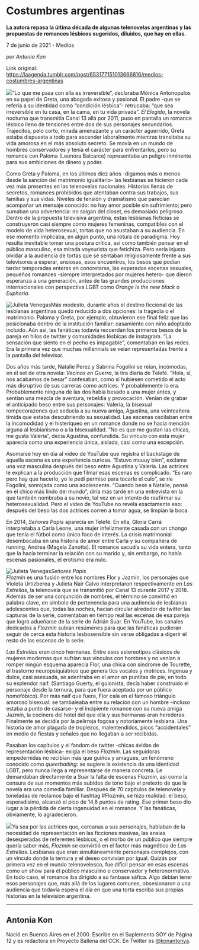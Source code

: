 # Costumbres argentinas

**La autora repasa la última década de algunas telenovelas argentinas y las propuestas de romances lésbicos sugeridos, diluidos, que hay en ellas.**

7 de junio de 2021 - Medios

_por Antonia Kon_

Link original: https://laagenda.tumblr.com/post/653177151013666816/medios-costumbres-argentinas

![](https://64.media.tumblr.com/df1055d7390c87f76bc1b2482502727c/dd7cda941510c9fc-45/s500x750/3fc2a63d7fa60a100b60ae5c880aecccfa3690fc.jpg)“Lo que me pasa con ella es irreversible”, declaraba Mónica Antonopulos en su papel de Greta, una abogada exitosa y pasional. El padre -que se refería a su identidad como “condición lésbica”- retrucaba: “que sea irreversible en tu casa, en la cama, en tu vida privada”. *El Elegido*, la novela nocturna que transmitía Canal 13 allá por 2011, puso en pantalla un romance lésbico lleno de tensiones entre dos de sus personajes secundarios. Trajecitos, pelo corto, mirada amenazante y un carácter aguerrido, Greta estaba dispuesta a todo para ascender laboralmente mientras transitaba su vida amorosa en el más absoluto secreto. Se movía en un mundo de hombres conservadores y tenía el carácter para enfrentarlos, pero su romance con Paloma (Leonora Balcarce) representaba un peligro inminente para sus ambiciones de dinero y poder. 

Como Greta y Paloma, en los últimos diez años -digamos más o menos desde la sanción del matrimonio igualitario- las lesbianas se hicieron cada vez más presentes en las telenovelas nacionales. Historias llenas de secretos, romances prohibidos que atentaban contra sus trabajos, sus familias y sus vidas. Niveles de tensión y dramatismo que parecían acompañar un mensaje conocido: no hay amor posible sin sufrimiento; pero sumaban una advertencia: no salgan del closet, es demasiado peligroso. Dentro de la propuesta televisiva argentina, estas lesbianas ficticias se construyeron casi siempre como mujeres femeninas, compatibles con el modelo de vida heterosexual, tortas que no asustaban a su audiencia. En ese momento implicaba, en algún punto, una rotura de paradigma. Hoy resulta inevitable tomar una postura crítica, así como también pensar en el público masculino, esa mirada voyeurista que fetichiza. Pero sería injusto olvidar a la audiencia de tortas que se sentaban religiosamente frente a sus televisores a esperar, ansiosas, esos encuentros, los besos que podían tardar temporadas enteras en concretarse, las esperadas escenas sexuales, pequeños romances -siempre interpretados por mujeres hetero- que dieron esperanza a una generación, antes de las grandes producciones internacionales con perspectiva LGBT como *Orange is the new black* o *Euphoria*.


![Julieta Venegas](https://64.media.tumblr.com/d022b31b030b5dece1505c15357b905b/dd7cda941510c9fc-c2/s250x400/e65be8860677110c853cf76e093c1566fde36bdc.jpg)Más modesto, durante años el destino ficcional de las lesbianas argentinas quedó reducido a dos opciones: la tragedia o el matrimonio. Paloma y Greta, por ejemplo, obtuvieron ese final feliz que las posicionaba dentro de la institución familiar: casamiento con niño adoptado incluido. Aún así, las fanáticas todavía recuerdan los primeros besos de la pareja en hilos de twitter y comunidades lésbicas de instagram. “La sensación que siento en el pecho es impagable”, comentaban en las redes. Era la primera vez que muchas millennials se veían representadas frente a la pantalla del televisor. 

Dos años más tarde, Natalie Perez y Sabrina Fogolini se reían, incómodas, en el set de otra novela: *Vecinos en Guerra*, la tira diaria de Telefé. “Hola, sí, nos acabamos de besar” confesaban, como si hubiesen cometido el acto más disruptivo de sus carreras como actrices. Y probablemente lo era. Probablemente ninguna de las dos había besado a una mujer antes, y sentían una mezcla de aventura, rebeldía y provocación. Venían de grabar el anticipado beso entre sus personajes: Valeria, la bisexual rompecorazones que seducía a su nueva amiga, Agustina, una veinteañera tímida que estaba descubriendo su sexualidad. Las escenas oscilaban entre la incomodidad y el histeriqueo en un romance donde no se hacía mención alguna al lesbianismo o a la bisexualidad.  “No es que me gustan las chicas, me gusta Valeria”, decía Agustina, confundida. Su vínculo con esta mujer aparecía como una experiencia única, aislada, casi como una excepción.  

Asomarse hoy en día al video de YouTube que registra el backstage de aquella escena es una experiencia curiosa. “Estuvo muuuy bien”, exclama una voz masculina después del beso entre Agustina y Valeria. Las actrices le explican a la producción que filmar esas escenas es complicado. “Es raro pero hay que hacerlo, yo le pedí permiso para tocarle el culo”, se ríe Fogolini, sonrojada como una adolescente. “Cuando besé a Natalie, pensé en el chico más lindo del mundo”, diría más tarde en una entrevista en la que también nombraba a su novio, tal vez en un intento de reafirmar su heterosexualidad. Pero el video de YouTube no revela exactamente eso: después del beso las dos actrices corren a tomar agua, se limpian la boca.  

En 2014, *Señores Papis* aparecía en Telefé. En ella, Gloria Carrá interpretaba a Carla Leone, una mujer infelizmente casada con un chongo que tenía el fútbol como único foco de interés. La crisis matrimonial desembocaba en una historia de amor entre Carla y su compañera de running, Andrea (Magela Zanotta). El romance sacudía su vida entera, tanto que la hacía terminar la relación con su marido y, sin embargo, no había escenas pasionales, el erotismo era nulo. 

![Julieta Venegas](https://64.media.tumblr.com/ceb62e86158347b3484c88fabdbaf368/dd7cda941510c9fc-c3/s250x400/ea7fc0c7e475c435d3cb6ee5be01587534055a6d.jpg)*Señores Papis*  
*Flozmin* es una fusión entre los nombres Flor y Jazmín, los personajes que Violeta Urtizberea y Julieta Nair Calvo interpretaron respectivamente en *Las Estrellas*, la telenovela que se transmitió por Canal 13 durante 2017 y 2018. Además de ser una conjunción de nombres, el término se convirtió en palabra clave, en símbolo de pertenencia para una audiencia de lesbianas adolescentes que, todas las noches, hacían circular alrededor de twitter las capturas de la serie, comentaban en tiempo real las escenas de esa pareja que logró adueñarse de la serie de Adrián Suar. En YouTube, los canales dedicados a *Flozmín* subían resúmenes para que las fanáticas pudieran seguir de cerca esta historia lesbosensible sin verse obligadas a digerir el resto de las escenas de la serie.

*Las Estrellas* eran cinco hermanas. Entre esos estereotipos clásicos de mujeres modernas que sufrían sus vínculos con hombres y no venían a romper ningún esquema aparecía Flor, una chica con síndrome de Tourette, el trastorno neuropsiquiátrico que genera tics vocales y motrices. Ingenua y dulce, casi asexuada, se adentraba en el amor en puntitas de pie, en todo su esplendor naif. (Santiago Guerty, el guionista, decía haber construido el personaje desde la ternura, para que fuera aceptada por un público homofóbico). Por más naif que fuera, Flor caía en el famoso triángulo amoroso bisexual: se tambaleaba entre su relación con un hombre -incluso estaba a punto de casarse- y el incipiente romance con su nueva amiga Jazmín, la cocinera del hotel del que ella y sus hermanas eran herederas. Finalmente se decidía por la pelirroja fogosa y notoriamente lesbiana. Una historia de amor plagada de tropiezos, malentendidos, picos “accidentales” en medio de fiestas y señales que no llegaban a ser recibidas. 

Pasaban los capítulos y el fandom de twitter -chicas ávidas de representación lésbica- exigía el beso *Flozmín*. Las seguidoras empedernidas no recibían más que guiños y amagues, un fenómeno conocido como *queerbaiting*: se sugiere la existencia de una identidad LGBT, pero nunca llega a representarse de manera concreta. Le demandaban directamente a Suar la falta de escenas *Flozmin*, así como la censura de sus momentos más subidos de tono bajo el pretexto de que la novela era una comedia familiar. Después de 70 capítulos de telenovela y toneladas de reclamos bajo el hashtag #Flozmin, se hizo realidad: el beso, esperadísimo, alcanzó el pico de 14,8 puntos de rating. Ese primer beso dio lugar a la pérdida de cierta ingenuidad en el romance. Y las fanáticas, obviamente, lo agradecieron. 


![](https://64.media.tumblr.com/10c2da1da5e24dec380bb1ce96fd6563/dd7cda941510c9fc-ff/s500x750/9719d8a30e163c7be3109237d581edd6ee674738.jpg)Ya sea por las actrices que, cercanas a sus personajes, hablaban de la necesidad de representación en las ficciones masivas, las ansias desesperadas de referentes lésbicos, o el morbo de un público que siempre quería saber más, *Flozmin* se convirtió en el factor más magnético de *Las Estrellas*. Lesbianas que eran simultáneamente personajes complejos, con un vínculo donde la ternura y el deseo convivían por igual. Quizás por primera vez en el mundo telenovelesco, fue difícil pensar en esas escenas como un show para el público masculino o conservador y heteronormativo. En todo caso, el romance iba dirigido a su fanbase sáfica. Algo debían tener esos personajes que, más allá de los lugares comunes, obsesionaron a una audiencia que todavía espera el día en que una torta escriba sus propias historias en la televisión argentina.



---

Antonia Kon
-----------

 Nació en Buenos Aires en el 2000. Escribe en el Suplemento SOY de Página 12 y es redactora en Proyecto Ballena del CCK. En Twitter es [@konantonya](https://twitter.com/konantonya).

